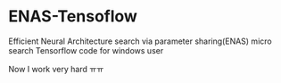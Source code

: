 # ENAS-Tensoflow
Efficient Neural Architecture search via parameter sharing(ENAS) micro search Tensorflow code for windows user

Now I work very hard ㅠㅠ
